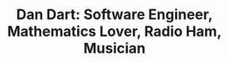 ---
title: "Dan Dart: Software Engineer, Mathematics Lover, Radio Ham, Musician"
keywords:
  - dan
  - dart
  - software
  - engineer
  - mathematics
  - lover
  - radio
  - ham
  - php
  - javascript
  - css
  - coffee
  - coffeescript
  - laravel
  - zend
  - framework
  - linux
  - gnu
  - express.js
  - ubuntu
  - debian
data:
  social:
    -
      url: https://joindiaspora.com/people/08b11e5f4fff2a8b
      title: Diaspora
      icon: diaspora
    -
      url: mailto ${email}
      title: Email
      icontype: s
      icon: envelope
    -
      url: ghUser danwdart
      title: 
      icon: github
    -
      url: https://news.ycombinator.com/user?id=dandart
      title: Hacker News
      icon: hacker-news
    -
      url: https://www.hackerrank.com/dandart
      title: HackerRank
      icon: hackerrank
    -
      url: https://www.imdb.com/user/ur81806610
      title: ImDB
      icon: imdb
    -
      url: https://www.last.fm/user/DanDart
      title: Last.fm
      icon: lastfm
    -
      url: https://www.linkedin.com/in/dandart
      title: LinkedIn
      icon: linkedin
    -
      url: https://mix.com/dandart
      title: Mix
      icon: mix
    -
      url: https://www.npmjs.com/~dandart
      title: npm
      icon: npm
    -
      url: https://www.patreon.com/danwdart
      title: Patreon
      icon: patreon
    -
      url: https://my.playstation.com/profile/MeowzorFnord
      title: PlayStation
      icon: playstation
    -
      url: https://www.reddit.com/user/jolharg
      title: Reddit
      icon: reddit
    -
      url: https://soundcloud.com/danwdart
      title: SoundCloud
      icon: soundcloud
    -
      url: https://open.spotify.com/user/dandart
      title: Spotify
      icon: spotify
    -
      url: https://stackoverflow.com/users/1764563/dan-dart
      title: Stack Overflow
      icon: stack-overflow
    -
      url: https://steamcommunity.com/id/dandart
      title: Steam
      icon: steam
    -
      url: https://yanderehiro.tumblr.com
      title: Tumblr
      icon: tumblr
    -
      url: ytChan UCaHwNzu1IlQKWCQEXACflaw
      title: YouTube
      icon: youtube
---